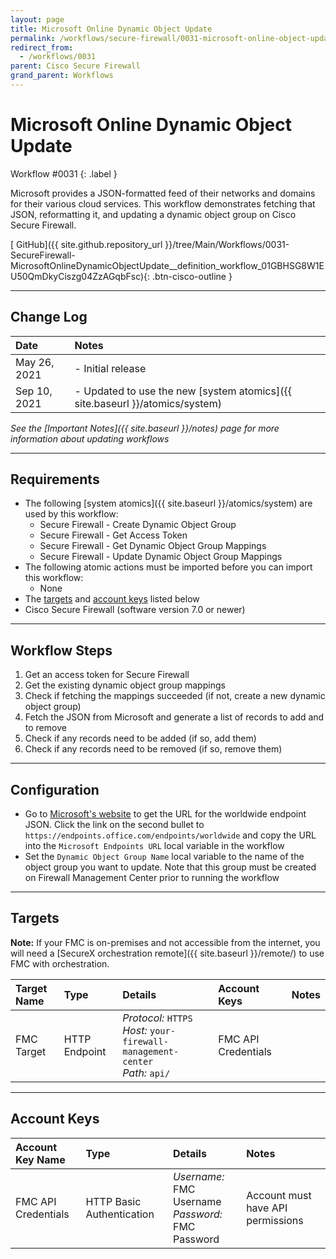 ```yaml
---
layout: page
title: Microsoft Online Dynamic Object Update
permalink: /workflows/secure-firewall/0031-microsoft-online-object-update
redirect_from:
  - /workflows/0031
parent: Cisco Secure Firewall
grand_parent: Workflows
---
```


# Microsoft Online Dynamic Object Update
<div markdown="1">
Workflow #0031
{: .label }
</div>

Microsoft provides a JSON-formatted feed of their networks and domains for their various cloud services. This workflow demonstrates fetching that JSON, reformatting it, and updating a dynamic object group on Cisco Secure Firewall.

[<i class="fab fa-github"></i> GitHub]({{ site.github.repository_url }}/tree/Main/Workflows/0031-SecureFirewall-MicrosoftOnlineDynamicObjectUpdate__definition_workflow_01GBHSG8W1EU50QmDkyCiszg04ZzAGqbFsc){: .btn-cisco-outline }

---

## Change Log

| Date | Notes |
|:-----|:------|
| May 26, 2021 | - Initial release |
| Sep 10, 2021 | - Updated to use the new [system atomics]({{ site.baseurl }}/atomics/system) |

_See the [Important Notes]({{ site.baseurl }}/notes) page for more information about updating workflows_

---

## Requirements
* The following [system atomics]({{ site.baseurl }}/atomics/system) are used by this workflow:
	* Secure Firewall - Create Dynamic Object Group
	* Secure Firewall - Get Access Token
	* Secure Firewall - Get Dynamic Object Group Mappings
	* Secure Firewall - Update Dynamic Object Group Mappings
* The following atomic actions must be imported before you can import this workflow:
	* None
* The [targets](#targets) and [account keys](#account-keys) listed below
* Cisco Secure Firewall (software version 7.0 or newer)

---

## Workflow Steps
1. Get an access token for Secure Firewall
1. Get the existing dynamic object group mappings
1. Check if fetching the mappings succeeded (if not, create a new dynamic object group)
1. Fetch the JSON from Microsoft and generate a list of records to add and to remove
1. Check if any records need to be added (if so, add them)
1. Check if any records need to be removed (if so, remove them)

---

## Configuration
* Go to [Microsoft's website](http://aka.ms/ipurlws) to get the URL for the worldwide endpoint JSON. Click the link on the second bullet to `https://endpoints.office.com/endpoints/worldwide` and copy the URL into the `Microsoft Endpoints URL` local variable in the workflow
* Set the `Dynamic Object Group Name` local variable to the name of the object group you want to update. Note that this group must be created on Firewall Management Center prior to running the workflow

---

## Targets
**Note:** If your FMC is on-premises and not accessible from the internet, you will need a [SecureX orchestration remote]({{ site.baseurl }}/remote/) to use FMC with orchestration.

| Target Name | Type | Details | Account Keys | Notes |
|:------------|:-----|:--------|:-------------|:------|
| FMC Target | HTTP Endpoint | _Protocol:_ `HTTPS`<br />_Host:_ `your-firewall-management-center`<br />_Path:_ `api/` | FMC API Credentials | |

---

## Account Keys

| Account Key Name | Type | Details | Notes |
|:-----------------|:-----|:--------|:------|
| FMC API Credentials | HTTP Basic Authentication | _Username:_ FMC Username<br />_Password:_ FMC Password | Account must have API permissions |